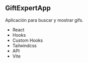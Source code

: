 ## GiftExpertApp

Aplicación para buscar y mostrar gifs.

* React
* Hooks
* Custom Hooks
* Tailwindcss
* API
* Vite